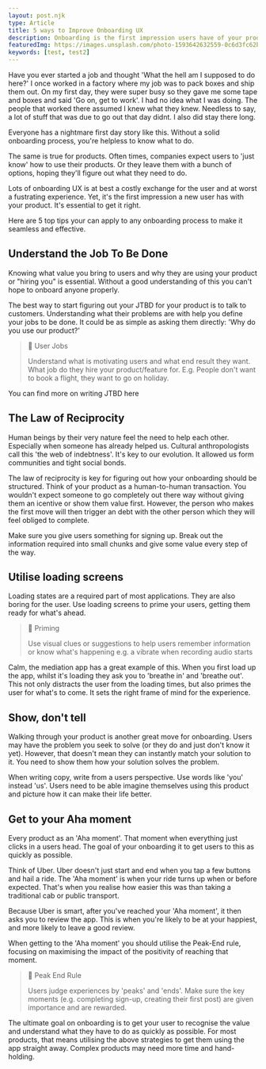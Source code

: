 ```yaml
---
layout: post.njk
type: Article
title: 5 ways to Improve Onboarding UX
description: Onboarding is the first impression users have of your product. Make sure it's right using these 5 tips.
featuredImg: https://images.unsplash.com/photo-1593642632559-0c6d3fc62b89?ixid=MnwxMjA3fDF8MHxwaG90by1wYWdlfHx8fGVufDB8fHx8&ixlib=rb-1.2.1&auto=format&fit=crop&w=1350&q=80
keywords: [test, test2]
---
```

Have you ever started a job and thought 'What the hell am I supposed to do here?' I once worked in a factory where my job was to pack boxes and ship them out. On my first day, they were super busy so they gave me some tape and boxes and said 'Go on, get to work'. I had no idea what I was doing. The people that worked there assumed I knew what they knew. Needless to say, a lot of stuff that was due to go out that day didnt. I also did stay there long.

Everyone has a nightmare first day story like this. Without a solid onboarding process, you're helpless to know what to do.

The same is true for products. Often times, companies expect users to 'just know' how to use their products. Or they leave them with a bunch of options, hoping they'll figure out what they need to do.

Lots of onboarding UX is at best a costly exchange for the user and at worst a fustrating experience. Yet, it's the first impression a new user has with your product. It's essential to get it right.

Here are 5 top tips your can apply to any onboarding process to make it seamless and effective.

## Understand the Job To Be Done
Knowing what value you bring to users and why they are using your product or "hiring you" is essential. Without a good understanding of this you can't hope to onboard anyone properly. 

The best way to start figuring out your JTBD for your product is to talk to customers. Understanding what their problems are with help you define your jobs to be done. It could be as simple as asking them directly: 'Why do you use our product?'

> 🧠 User Jobs
>
> Understand what is motivating users and what end result they want. What job do they hire your product/feature for. E.g. People don't want to book a flight, they want to go on holiday. 

You can find more on writing JTBD here

## The Law of Reciprocity
Human beings by their very nature feel the need to help each other. Especially when someone has already helped us. Cultural anthropologists call this 'the web of indebtness'. It's key to our evolution. It allowed us form communities and tight social bonds. 

The law of reciprocity is key for figuring out how your onboarding should be structured. Think of your product as a human-to-human transaction. You wouldn't expect someone to go completely out there way without giving them an icentive or show them value first. However, the person who makes the first move will then trigger an debt with the other person which they will feel obliged to complete.

Make sure you give users something for signing up. Break out the information required into small chunks and give some value every step of the way.

## Utilise loading screens
Loading states are a required part of most applications. They are also boring for the user. Use loading screens to prime your users, getting them ready for what's ahead.

> 🧠 Priming
>
> Use visual clues or suggestions to help users remember information or know what's happening e.g. a vibrate when recording audio starts

Calm, the mediation app has a great example of this. When you first load up the app, whilst it's loading they ask you to 'breathe in' and 'breathe out'. This not only distracts the user from the loading times, but also primes the user for what's to come. It sets the right frame of mind for the experience.

## Show, don't tell
Walking through your product is another great move for onboarding. Users may have the problem you seek to solve (or they do and just don't know it yet). However, that doesn't mean they can instantly match your solution to it. You need to show them how your solution solves the problem. 

When writing copy, write from a users perspective. Use words like 'you' instead 'us'. Users need to be able imagine themselves using this product and picture how it can make their life better.

## Get to your Aha moment
Every product as an 'Aha moment'. That moment when everything just clicks in a users head. The goal of your onboarding it to get users to this as quickly as possible.

Think of Uber. Uber doesn't just start and end when you tap a few buttons and hail a ride. The 'Aha moment' is when your ride turns up when or before expected. That's when you realise how easier this was than taking a traditional cab or public transport. 

Because Uber is smart, after you've reached your 'Aha moment', it then asks you to review the app. This is when you're likely to be at your happiest, and more likely to leave a good review.

When getting to the 'Aha moment' you should utilise the Peak-End rule, focusing on maximising the impact of the positivity of reaching that moment.

> 🧠 Peak End Rule
>
> Users judge experiences by 'peaks' and 'ends'. Make sure the key moments (e.g. completing sign-up, creating their first post) are given importance and are rewarded.

The ultimate goal on onboarding is to get your user to recognise the value and understand what they have to do as quickly as possible. For most products, that means utilising the above strategies to get them using the app straight away. Complex products may need more time and hand-holding.




